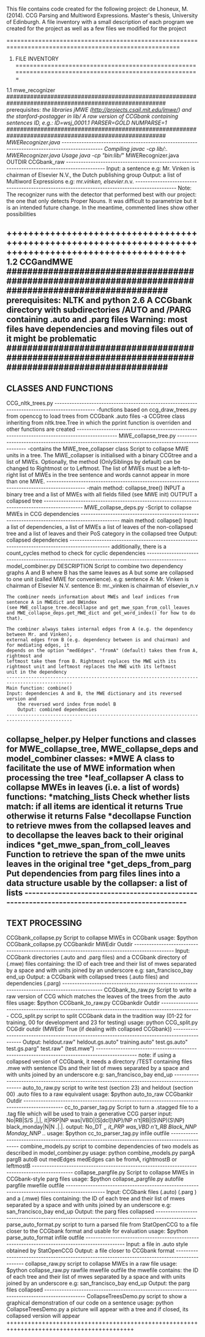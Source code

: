 This file contains code created for the following project:
de Lhoneux, M. (2014). CCG Parsing and Multiword Expressions. Master's thesis, University of Edinburgh.
A file inventory with a small description of each program we created for the project as well as a few files we modified for the project

=======================================================================================================
1. FILE INVENTORY
=======================================================================================================

1.1 mwe_recognizer
#######################################################################################################
prerequisites:
*the libraries jMWE (http://projects.csail.mit.edu/jmwe/) and the stanford-postagger in lib/
*A raw version of CCGbank containing sentences ID, e.g.: 
ID=wsj_0001.1 PARSER=GOLD NUMPARSE=1
#######################################################################################################
MWERecognizer.java
	----------------------------------------------------------------------------------------------
	Compiling
	javac -cp lib/*:. MWERecognizer.java
	Usage
	java -cp "bin:lib/*" MWERecognizer.java OUTDIR CCGbank_raw
	----------------------------------------------------------------------------------------------
	Input:
	a sentence
	e.g:
	Mr. Vinken is chairman of Elsevier N.V., the Dutch publishing group
	Output:
	a list of Multiword Expressions
	e.g:
	mr._vinken, elsevier_.n.v.
	----------------------------------------------------------------------------------------------
	Note:
	The recognizer runs with the detector that performed best with our project: the one
	that only detects Proper Nouns. It was difficult to parametrize but it is an intended future 
	change. In the meantime, commented lines show other possibilities
	
+++++++++++++++++++++++++++++++++++++++++++++++++++++++++++++++++++++++++++++++++++++++++++++++++++++++
1.2 CCGandMWE
#######################################################################################################
prerequisites:
NLTK and python 2.6
A CCGbank directory with subdirectories /AUTO and /PARG containing .auto and .parg files
Warning: most files have dependencies and moving files out of it might be problematic
#######################################################################################################
------------------------------------------------------------------------------------------------------
CLASSES AND FUNCTIONS
------------------------------------------------------------------------------------------------------
CCG_nltk_trees.py
	----------------------------------------------------------------------------------------------
	-functions based on ccg_draw_trees.py from openccg
	to load trees from CCGbank .auto files
	-a CCGtree class inheriting from nltk.tree.Tree in which the pprint function is overriden
	and other functions are created
	----------------------------------------------------------------------------------------------
MWE_collapse_tree.py
	----------------------------------------------------------------------------------------------
	-contains the MWE_tree_collapser class
	Script to collapse MWE units in a tree.
	The MWE_collapser is initialised with a binary CCGtree and a list of MWEs. Optionally, the method
	(OnlySiblings by default) can be changed to Rightmost or to Leftmost. 
	The list of MWEs must be a left-to-right list of MWEs in the tree sentence and words cannot 
	appear in more than one MWE.
	----------------------------------------------------------------------------------------------
	-main method: collapse_tree()
	INPUT
	a binary tree and a list of MWEs with all fields filled (see MWE init)
	OUTPUT
	a collapsed tree
	----------------------------------------------------------------------------------------------
MWE_collapse_deps.py
	-Script to collapse MWEs in CCG dependencies
	----------------------------------------------------------------------------------------------
	main method: collapse()
	Input: a list of dependencies, a list of MWEs  a list of leaves of the non-collapsed tree and 
	a list of leaves and their PoS category in the collapsed tree
	Output: collapsed dependencies
	----------------------------------------------------------------------------------------------
	additionally, there is a count_cycles method to check for cyclic dependencies
	----------------------------------------------------------------------------------------------
model_combiner.py
	DESCRIPTION
	Script to combine two dependency graphs A and B where B has the same leaves as A
	but some are collapsed to one unit (called MWE for convenience).
	e.g:
	sentence A: Mr. Vinken is chairman of Elsevier N.V.
	sentence B: mr._vinken is chairman of elsevier_n.v

	The combiner needs information about MWEs and leaf indices from sentence A in MWEdict and BWindex
	(see MWE_collapse_tree.decollapse and get_mwe_span_from_coll_leaves
	and MWE_collapse_deps.get_MWE_dict and get_word_index() for how to do that).

	The combiner always takes internal edges from A (e.g. the dependency between Mr. and Vinken),
	external edges from B (e.g. dependency between is and chairman) and for mediating edges, it 
	depends on the option "medEdges". "fromA" (default) takes them from A, rightmost and 
	leftmost take them from B. Rightmost replaces the MWE with its
	rightmost unit and leftmost replaces the MWE with its leftmost
	unit in the dependency
	----------------------------------------------------------------------------------------------
	Main function: combine()
	Input: dependencies A and B, the MWE dictionary and its reversed version and 
        the reversed word index from model B
        Output: combined dependencies
	----------------------------------------------------------------------------------------------
collapse_helper.py
	Helper functions and classes for MWE_collapse_tree, MWE_collapse_deps and model_combiner
	classes:
	*MWE
	A class to facilitate the use of MWE information when processing the tree
	*leaf_collapser
	A class to collapse MWEs in leaves (i.e. a list of words)
	functions:
	*matching_lists
	Check whether lists match: if all items are identical it returns True otherwise it returns 
	False
	*decollapse
	Function to retrieve mwes from the collapsed leaves and to decollapse the leaves back to 
	their original indices
	*get_mwe_span_from_coll_leaves
	Function to retrieve the span of the mwe units leaves in the original tree
	*get_deps_from_parg
	Put dependencies from parg files lines into a data structure usable by the collapser: a list
	of lists
	----------------------------------------------------------------------------------------------
------------------------------------------------------------------------------------------------------
TEXT PROCESSING
------------------------------------------------------------------------------------------------------
CCGbank_collapse.py
	Script to collapse MWEs in CCGbank
	usage:
	$python CCGbank_collapse.py CCGbankdir MWEdir Outdir
	----------------------------------------------------------------------------------------------
	Input: CCGbank directories (.auto and .parg files) and a CCGbank directory of (.mwe) files 
	containing: the ID of each tree and their list of mwes separated by a space and with units 
	joined by an underscore 
	e.g: san_francisco_bay end_up
	Output: a CCGbank with collapsed trees (.auto files) and dependencies (.parg)
	----------------------------------------------------------------------------------------------
CCGbank_to_raw.py
	Script to write a raw version of CCG which matches the leaves of the trees from the .auto files
	usage:
	$python CCGbank_to_raw.py CCGbankdir Outdir
	----------------------------------------------------------------------------------------------
CCG_split.py
	script to split CCGbank data in the tradition way (01-22 for training, 00 for development
	and 23 for testing)
	usage:
	python CCG_split.py CCGdir outdir (MWEdir True (if dealing with collapsed CCGbank)) 
	----------------------------------------------------------------------------------------------
	Output:
	heldout.raw"
    	heldout.gs.auto"
    	training.auto"
    	test.gs.auto"
    	test.gs.parg"
    	test.raw"
    	(test.mwe")
    	----------------------------------------------------------------------------------------------
    	note:
    	if using a collapsed version of CCGbank, it needs a directory /TEST containing files .mwe
    	with sentence IDs and their list of mwes separated by a space and with units 
	joined by an underscore 
	e.g: san_francisco_bay end_up
	----------------------------------------------------------------------------------------------
auto_to_raw.py
	script to write test (section 23) and heldout (section 00) .auto files to a raw equivalent
	usage:
	$python auto_to_raw CCGbankir Outdir
	----------------------------------------------------------------------------------------------
cc_to_parser_tag.py
	Script to turn a .stagged file to a .tag file which will be used to train a generative CCG parser
	input:
	No|RB|S/S ,|,|, it|PRP|NP was|VBD|(S[dcl]\NP)/NP n't|RB|(S\NP)\(S\NP) black_monday|N|N .|.|.
	output:
	No_DT ,_, it_PRP was_VBD n't_RB Black_NNP Monday_NNP ._. 
	usage:
	$python cc_to_parser_tag.py infile outfile
	----------------------------------------------------------------------------------------------
combine_models.py 
	script to combine dependencies of two models as described in model_combiner.py
	usage:
 	python combine_models.py pargA pargB autoB out medEdges
 	medEdges can be fromA, rightmostB or leftmostB
 	----------------------------------------------------------------------------------------------
collapse_pargfile.py
 	Script to collapse MWEs in CCGbank-style parg files
	usage:
	$python collapse_pargfile.py autofile pargfile mwefile outfile
	----------------------------------------------------------------------------------------------
	Input: CCGbank files (.auto) (.parg ) and a (.mwe) files containing:
	the ID of each tree and their list of mwes separated by a space and with
	units joined by an underscore
	e.g:
	san_francisco_bay end_up
	Output: the parg files collapsed
	----------------------------------------------------------------------------------------------
parse_auto_format.py
	script to turn a parsed file from StatOpenCCG to a file closer to the CCGbank format
	and usable for evaluation
	usage:
	$python parse_auto_format infile outfile
	----------------------------------------------------------------------------------------------
	Input:
	a file in .auto style obtained by StatOpenCCG
	Output:
	a file closer to CCGbank format
	----------------------------------------------------------------------------------------------
collapse_raw.py
	script to collapse MWEs in a raw file
	usage:
	$python collapse_raw.py rawfile mwefile outfile
	the mwefile contains:
	the ID of each tree and their list of mwes separated by a space and with
	units joined by an underscore
	e.g:
	san_francisco_bay end_up
	Output: the parg files collapsed
	----------------------------------------------------------------------------------------------
CollapseTreesDemo.py
	script to show a graphical demonstration of our code on a sentence
	usage:
	python CollapseTreesDemo.py
	a picture will appear with a tree and if closed, its collapsed
	version will appear
++++++++++++++++++++++++++++++++++++++++++++++++++++++++++++++++++++++++++++++++++++++++++
